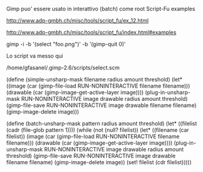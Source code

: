 Gimp puo' essere usato in interattivo (batch) come root
Script-Fu examples

http://www.adp-gmbh.ch/misc/tools/script_fu/ex_12.html

http://www.adp-gmbh.ch/misc/tools/script_fu/index.html#examples


gimp -i -b '(select "foo.png")' -b '(gimp-quit 0)'

Lo script va messo qui

/home/gfasanel/.gimp-2.6/scripts/select.scm

 (define (simple-unsharp-mask filename
                              radius
                                    amount
                                          threshold)
   (let* ((image (car (gimp-file-load RUN-NONINTERACTIVE filename filename)))
          (drawable (car (gimp-image-get-active-layer image))))
     (plug-in-unsharp-mask RUN-NONINTERACTIVE
                                              image drawable radius amount threshold)
     (gimp-file-save RUN-NONINTERACTIVE image drawable filename filename)
     (gimp-image-delete image)))

  (define (batch-unsharp-mask pattern
                              radius
                              amount
                              threshold)
  (let* ((filelist (cadr (file-glob pattern 1))))
    (while (not (null? filelist))
           (let* ((filename (car filelist))
                  (image (car (gimp-file-load RUN-NONINTERACTIVE
                                              filename filename)))
                  (drawable (car (gimp-image-get-active-layer image))))
             (plug-in-unsharp-mask RUN-NONINTERACTIVE
                                   image drawable radius amount threshold)
             (gimp-file-save RUN-NONINTERACTIVE
                             image drawable filename filename)
             (gimp-image-delete image))
           (set! filelist (cdr filelist)))))

